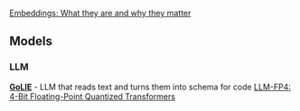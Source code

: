 
[Embeddings: What they are and why they matter](https://simonwillison.net/2023/Oct/23/embeddings/)


## Models

### LLM

**[GoLIE](https://huggingface.co/HiTZ/GoLLIE-34B)** - LLM that reads text and turns them into schema for code 
[LLM-FP4: 4-Bit Floating-Point Quantized Transformers](https://arxiv.org/abs/2310.16836v1)


